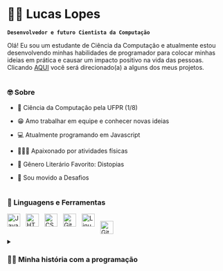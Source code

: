 # 🏄‍♂️ Lucas Lopes

**`Desenvolvedor e futuro Cientista da Computação`**

Olá! Eu sou um estudante de Ciência da Computação e atualmente estou desenvolvendo minhas habilidades de programador para colocar minhas ideias em prática e causar um impacto positivo na vida das pessoas.
Clicando <a href="https://linktr.ee/lucasblopes">AQUI</a> você será direcionado(a) a alguns dos meus projetos.

#

### 🤓 Sobre

- 🔭 Ciência da Computação pela UFPR (1/8) 

- 😁 Amo trabalhar em equipe e conhecer novas ideias

- 💻 Atualmente programando em Javascript

- 🤸🏼‍♂️ Apaixonado por atividades físicas

- 📖 Gênero Literário Favorito: Distopias

- 🎯 Sou movido a Desafios

#

### 🧰 Linguagens e Ferramentas

<img align="left" alt="JavaScript" width="30px" style="padding-right:10px;" src="https://cdn.jsdelivr.net/gh/devicons/devicon/icons/javascript/javascript-plain.svg" />
<img align="left" alt="HTML" width="30px" style="padding-right:10px;" src="https://cdn.jsdelivr.net/gh/devicons/devicon/icons/html5/html5-plain.svg" />
<img align="left" alt="CSS" width="30px" style="padding-right:10px;" src="https://cdn.jsdelivr.net/gh/devicons/devicon/icons/css3/css3-plain.svg" />
<img align="left" alt="Git" width="30px" style="padding-right:10px;" src="https://cdn.jsdelivr.net/gh/devicons/devicon/icons/git/git-original.svg" />
<img align="left" alt="Linux" width="30px" style="padding-right:10px;" src="https://cdn.jsdelivr.net/gh/devicons/devicon/icons/linux/linux-original.svg" />
<br />
<img align="left" alt="GitHub" width="30px" style="padding-right:10px;" src="https://cdn.jsdelivr.net/gh/devicons/devicon/icons/github/github-original.svg" />

#

<details>
 <summary><h3>👨‍💻 Minha história com a programação</h3></summary>
   O meu primeiro contato com a programação foi quando eu estava decidindo qual curso eu iria fazer. Nesse sentido, encontrei a plataforma Codecademy, que depois de um teste vocacional, me recomendou fazer um curso de Javascript. Logo nas primeiras horas de estudo eu me apaixonei com a dinâmica da programação, o que me motivou a procurar mais conhecimento e estudar as ferramentas HTML5 e CSS3. Assim, decidi ingressar no curso de Ciência da Computação para obter um conhecimento mais amplo sobre o mundo da tecnologia da informação. Agora, o meu principal objetivo é continuar aprendendo e lançar o meu primeiro aplicativo.
